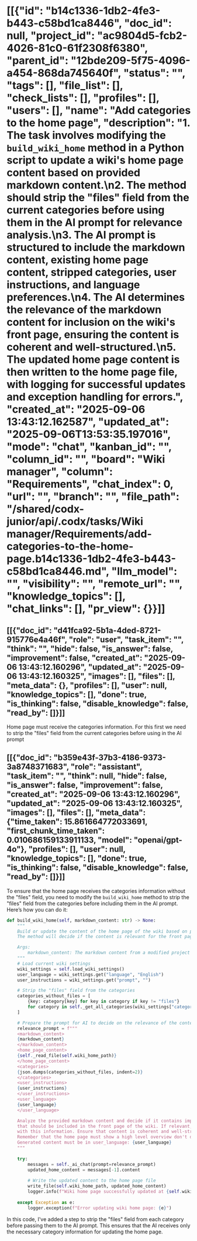 # [[{"id": "b14c1336-1db2-4fe3-b443-c58bd1ca8446", "doc_id": null, "project_id": "ac9804d5-fcb2-4026-81c0-61f2308f6380", "parent_id": "12bde209-5f75-4096-a454-868da745640f", "status": "", "tags": [], "file_list": [], "check_lists": [], "profiles": [], "users": [], "name": "Add categories to the home page", "description": "1. The task involves modifying the `build_wiki_home` method in a Python script to update a wiki's home page content based on provided markdown content.\n2. The method should strip the \"files\" field from the current categories before using them in the AI prompt for relevance analysis.\n3. The AI prompt is structured to include the markdown content, existing home page content, stripped categories, user instructions, and language preferences.\n4. The AI determines the relevance of the markdown content for inclusion on the wiki's front page, ensuring the content is coherent and well-structured.\n5. The updated home page content is then written to the home page file, with logging for successful updates and exception handling for errors.", "created_at": "2025-09-06 13:43:12.162587", "updated_at": "2025-09-06T13:53:35.197016", "mode": "chat", "kanban_id": "", "column_id": "", "board": "Wiki manager", "column": "Requirements", "chat_index": 0, "url": "", "branch": "", "file_path": "/shared/codx-junior/api/.codx/tasks/Wiki manager/Requirements/add-categories-to-the-home-page.b14c1336-1db2-4fe3-b443-c58bd1ca8446.md", "llm_model": "", "visibility": "", "remote_url": "", "knowledge_topics": [], "chat_links": [], "pr_view": {}}]]
## [[{"doc_id": "d41fca92-5b1a-4ded-8721-915776e4a46f", "role": "user", "task_item": "", "think": "", "hide": false, "is_answer": false, "improvement": false, "created_at": "2025-09-06 13:43:12.160296", "updated_at": "2025-09-06 13:43:12.160325", "images": [], "files": [], "meta_data": {}, "profiles": [], "user": null, "knowledge_topics": [], "done": true, "is_thinking": false, "disable_knowledge": false, "read_by": []}]]
Home page must receive the categories information. For this first we need to strip the "files" field from the current categories before using in the AI prompt
## [[{"doc_id": "b359e43f-37b3-4186-9373-3a8748371683", "role": "assistant", "task_item": "", "think": null, "hide": false, "is_answer": false, "improvement": false, "created_at": "2025-09-06 13:43:12.160296", "updated_at": "2025-09-06 13:43:12.160325", "images": [], "files": [], "meta_data": {"time_taken": 15.861664772033691, "first_chunk_time_taken": 0.010686159133911133, "model": "openai/gpt-4o"}, "profiles": [], "user": null, "knowledge_topics": [], "done": true, "is_thinking": false, "disable_knowledge": false, "read_by": []}]]
To ensure that the home page receives the categories information without the "files" field, you need to modify the `build_wiki_home` method to strip the "files" field from the categories before including them in the AI prompt. Here’s how you can do it:

```python /shared/codx-junior/api/codx/junior/wiki/wiki_manager.py
def build_wiki_home(self, markdown_content: str) -> None:
    """
    Build or update the content of the home page of the wiki based on provided markdown content.
    The method will decide if the content is relevant for the front page and update accordingly.

    Args:
        markdown_content: The markdown content from a modified project file.
    """
    # Load current wiki settings
    wiki_settings = self.load_wiki_settings()
    user_language = wiki_settings.get("language", "English")
    user_instructions = wiki_settings.get("prompt", "")

    # Strip the "files" field from the categories
    categories_without_files = [
        {key: category[key] for key in category if key != "files"}
        for category in self._get_all_categories(wiki_settings["categories"])
    ]

    # Prepare the prompt for AI to decide on the relevance of the content
    relevance_prompt = f"""
    <markdown_content>
    {markdown_content}
    </markdown_content>
    <home_page_content>
    {self._read_file(self.wiki_home_path)}
    </home_page_content>
    <categories>
    {json.dumps(categories_without_files, indent=2)}
    </categories>
    <user_instructions>
    {user_instructions}
    </user_instructions>
    <user_language>
    {user_language}
    </user_language>

    Analyze the provided markdown content and decide if it contains important information 
    that should be included in the front page of the wiki. If relevant, update the home page content 
    with this information. Ensure that content is coherent and well-structured.
    Remember that the home page must show a high level overview don't deep down into details user will navigate the wiki for this.
    Generated content must be in user_language: {user_language}
    """
    
    try:
        messages = self._ai_chat(prompt=relevance_prompt)
        updated_home_content = messages[-1].content
        
        # Write the updated content to the home page file
        write_file(self.wiki_home_path, updated_home_content)
        logger.info(f"Wiki home page successfully updated at {self.wiki_home_path}")
        
    except Exception as e:
        logger.exception(f"Error updating wiki home page: {e}")
```

In this code, I've added a step to strip the "files" field from each category before passing them to the AI prompt. This ensures that the AI receives only the necessary category information for updating the home page.